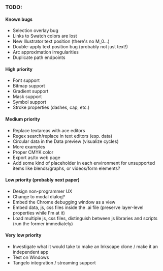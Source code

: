 ### TODO:

#### Known bugs
- Selection overlay bug
- Links to Swatch colors are lost
- New Illustrator text position (there's no M_0...)
- Double-apply text position bug (probably not just text!)
- Arc approximation irregularities
- Duplicate path endpoints

#### High priority
- Font support
- Bitmap support
- Gradient support
- Mask support
- Symbol support
- Stroke properties (dashes, cap, etc.)

#### Medium priority
- Replace textareas with ace editors
- Regex search/replace in text editors (esp. data)
- Circular data in the Data preview (visualize cycles)
- More examples
- Proper CMYK color
- Export as/to web page
- Add some kind of placeholder in each environment for unsupported items like blends/graphs, or videos/form elements?

#### Low priority (probably next paper)
- Design non-programmer UX
- Change to modal dialog?
- Embed the Chrome debugging window as a view
- Embed data, js, css files inside the .ai file (preserve layer-level properties while I'm at it)
- Load multiple js, css files, distinguish between js libraries and scripts (run the former immediately)

#### Very low priority
- Investigate what it would take to make an Inkscape clone / make it an independent app
- Test on Windows
- Tangelo integration / streaming support
